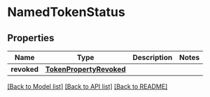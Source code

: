# NamedTokenStatus

## Properties
Name | Type | Description | Notes
------------ | ------------- | ------------- | -------------
**revoked** | [**TokenPropertyRevoked**](TokenPropertyRevoked.md) |  | 

[[Back to Model list]](../README.md#documentation-for-models) [[Back to API list]](../README.md#documentation-for-api-endpoints) [[Back to README]](../README.md)

